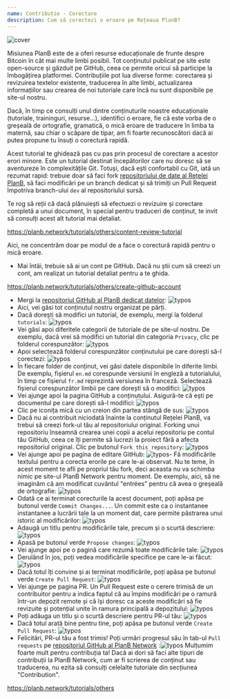 ```yaml
---
name: Contribuție - Corectare
description: Cum să corectezi o eroare pe Rețeaua PlanB?
---
```

![cover](assets/cover.webp)

Misiunea PlanB este de a oferi resurse educaționale de frunte despre Bitcoin în cât mai multe limbi posibil. Tot conținutul publicat pe site este open-source și găzduit pe GitHub, ceea ce permite oricui să participe la îmbogățirea platformei. Contribuțiile pot lua diverse forme: corectarea și revizuirea textelor existente, traducerea în alte limbi, actualizarea informațiilor sau crearea de noi tutoriale care încă nu sunt disponibile pe site-ul nostru.

Dacă, în timp ce consulți unul dintre conținuturile noastre educaționale (tutoriale, traininguri, resurse...), identifici o eroare, fie că este vorba de o greșeală de ortografie, gramatică, o mică eroare de traducere în limba ta maternă, sau chiar o scăpare de tipar, am fi foarte recunoscători dacă ai putea propune tu însuți o corectură rapidă.

Acest tutorial te ghidează pas cu pas prin procesul de corectare a acestor erori minore. Este un tutorial destinat începătorilor care nu doresc să se aventureze în complexitățile Git. Totuși, dacă ești confortabil cu Git, iată un rezumat rapid: trebuie doar să faci fork [repositoriului de date al Rețelei PlanB](https://github.com/DecouvreBitcoin/sovereign-university-data), să faci modificări pe un branch dedicat și să trimiți un Pull Request împotriva branch-ului `dev` al repositoriului sursă.

Te rog să reții că dacă plănuiești să efectuezi o revizuire și corectare completă a unui document, în special pentru traduceri de conținut, te invit să consulți acest alt tutorial mai detaliat.

https://planb.network/tutorials/others/content-review-tutorial

Aici, ne concentrăm doar pe modul de a face o corectură rapidă pentru o mică eroare.

- Mai întâi, trebuie să ai un cont pe GitHub. Dacă nu știi cum să creezi un cont, am realizat un tutorial detaliat pentru a te ghida.

https://planb.network/tutorials/others/create-github-account


- Mergi la [repositoriul GitHub al PlanB dedicat datelor](https://github.com/DecouvreBitcoin/sovereign-university-data):
![typos](assets/01.webp)
- Aici, vei găsi tot conținutul nostru organizat pe părți.
- Dacă dorești să modifici un tutorial, de exemplu, mergi la folderul `tutorials`:
![typos](assets/02.webp)
- Vei găsi apoi diferitele categorii de tutoriale de pe site-ul nostru. De exemplu, dacă vrei să modifici un tutorial din categoria `Privacy`, clic pe folderul corespunzător:
![typos](assets/03.webp)
- Apoi selectează folderul corespunzător conținutului pe care dorești să-l corectezi:
![typos](assets/04.webp)
- În fiecare folder de conținut, vei găsi datele disponibile în diferite limbi. De exemplu, fișierul `en.md` corespunde versiunii în engleză a tutorialului, în timp ce fișierul `fr.md` reprezintă versiunea în franceză. Selectează fișierul corespunzător limbii pe care dorești să o modifici: ![typos](assets/05.webp)
- Vei ajunge apoi la pagina GitHub a conținutului. Asigură-te că ești pe documentul pe care dorești să-l modifici: ![typos](assets/06.webp)
- Clic pe iconița mică cu un creion din partea stângă de sus: ![typos](assets/07.webp)
- Dacă nu ai contribuit niciodată înainte la conținutul Rețelei PlanB, va trebui să creezi fork-ul tău al repositoriului original. Forking unui repositoriu înseamnă crearea unei copii a acelui repositoriu pe contul tău GitHub, ceea ce îți permite să lucrezi la proiect fără a afecta repositoriul original. Clic pe butonul `Fork this repository`: ![typos](assets/08.webp)
- Vei ajunge apoi pe pagina de editare GitHub: ![typos](assets/09.webp)- Fă modificările textului pentru a corecta erorile pe care le-ai observat. Nu te teme, în acest moment te afli pe propriul tău fork, deci aceasta nu va schimba nimic pe site-ul PlanB Network pentru moment. De exemplu, aici, să ne imaginăm că am modificat cuvântul "entrées" pentru că avea o greșeală de ortografie: ![typos](assets/10.webp)
- Odată ce ai terminat corecturile la acest document, poți apăsa pe butonul verde `Commit Changes...`. Un commit este ca o instantanee instantanee a lucrării tale la un moment dat, care permite păstrarea unui istoric al modificărilor: ![typos](assets/11.webp)
- Adaugă un titlu pentru modificările tale, precum și o scurtă descriere: ![typos](assets/12.webp)
- Apasă pe butonul verde `Propose changes`: ![typos](assets/13.webp)
- Vei ajunge apoi pe o pagină care rezumă toate modificările tale: ![typos](assets/14.webp)
- Derulând în jos, poți vedea modificările specifice pe care le-ai făcut: ![typos](assets/15.webp)
- Dacă totul îți convine și ai terminat modificările, poți apăsa pe butonul verde `Create Pull Request`: ![typos](assets/16.webp)
- Vei ajunge pe pagina PR. Un Pull Request este o cerere trimisă de un contribuitor pentru a indica faptul că au împins modificări pe o ramură într-un depozit remote și că își doresc ca aceste modificări să fie revizuite și potențial unite în ramura principală a depozitului: ![typos](assets/17.webp)
- Poți adăuga un titlu și o scurtă descriere pentru PR-ul tău: ![typos](assets/18.webp)
- Dacă totul arată bine pentru tine, poți apăsa pe butonul verde `Create Pull Request`: ![typos](assets/19.webp)
- Felicitări, PR-ul tău a fost trimis! Poți urmări progresul său în tab-ul `Pull requests` pe [repositoriul GitHub al PlanB Network](https://github.com/DecouvreBitcoin/sovereign-university-data/pulls) :![typos](assets/20.webp)
Mulțumim foarte mult pentru contribuția ta! Dacă ai dori să faci alte tipuri de contribuții la PlanB Network, cum ar fi scrierea de conținut sau traducerea, nu ezita să consulți celelalte tutoriale din secțiunea "Contribution".

https://planb.network/tutorials/others